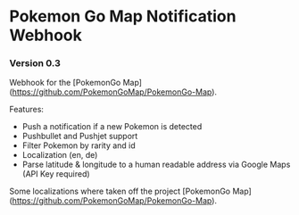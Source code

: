 # Pokemon Go Map Notification Webhook
### Version 0.3

Webhook for the [PokemonGo Map] (https://github.com/PokemonGoMap/PokemonGo-Map).

Features:

* Push a notification if a new Pokemon is detected
* Pushbullet and Pushjet support
* Filter Pokemon by rarity and id
* Localization (en, de)
* Parse latitude & longitude to a human readable address via Google Maps (API Key required)

Some localizations where taken off the project [PokemonGo Map] (https://github.com/PokemonGoMap/PokemonGo-Map).